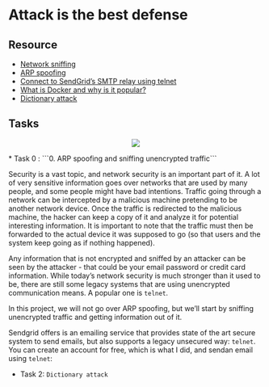 # Attack is the best defense

## Resource

- [Network sniffing](https://www.lifewire.com/definition-of-sniffer-817996)
- [ARP spoofing](https://www.veracode.com/security/arp-spoofing)
- [Connect to SendGrid’s SMTP relay using telnet](https://docs.sendgrid.com/ui/account-and-settings/troubleshooting-delays-and-latency)
- [What is Docker and why is it popular?](https://www.zdnet.com/article/what-is-docker-and-why-is-it-so-darn-popular/)
- [Dictionary attack](https://en.wikipedia.org/wiki/Dictionary_attack)

## Tasks

<p align="center">
  <img src="https://s3.amazonaws.com/alx-intranet.hbtn.io/uploads/medias/2020/9/01c5a1e3f29d290b188d34be5cf534d3255058a7.png?X-Amz-Algorithm=AWS4-HMAC-SHA256&X-Amz-Credential=AKIARDDGGGOUSBVO6H7D%2F20220924%2Fus-east-1%2Fs3%2Faws4_request&X-Amz-Date=20220924T105305Z&X-Amz-Expires=86400&X-Amz-SignedHeaders=host&X-Amz-Signature=58dbc0cd10dd8570c14c8700aea549cc35214ea37b604460448b2b3c0377ad29" />
</p>
* Task 0 : ```0. ARP spoofing and sniffing unencrypted traffic```


Security is a vast topic, and network security is an important part of it. A lot of very sensitive information goes over networks that are used by many people, and some people might have bad intentions. Traffic going through a network can be intercepted by a malicious machine pretending to be another network device. Once the traffic is redirected to the malicious machine, the hacker can keep a copy of it and analyze it for potential interesting information. It is important to note that the traffic must then be forwarded to the actual device it was supposed to go (so that users and the system keep going as if nothing happened).

Any information that is not encrypted and sniffed by an attacker can be seen by the attacker - that could be your email password or credit card information. While today’s network security is much stronger than it used to be, there are still some legacy systems that are using unencrypted communication means. A popular one is ```telnet```.

In this project, we will not go over ARP spoofing, but we’ll start by sniffing unencrypted traffic and getting information out of it.

 Sendgrid offers is an emailing service that provides state of the art secure system to send emails, but also supports a legacy unsecured way: ```telnet```. You can create an account for free, which is what I did, and sendan email using ```telnet```:


* Task 2: ```Dictionary attack```

